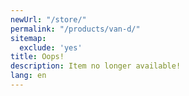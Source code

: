 ```yaml
---
newUrl: "/store/"
permalink: "/products/van-d/"
sitemap:
  exclude: 'yes'
title: Oops!
description: Item no longer available!
lang: en
---
```


